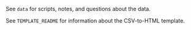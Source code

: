 See `data` for scripts, notes, and questions about the data.

See `TEMPLATE_README` for information about the CSV-to-HTML template.
